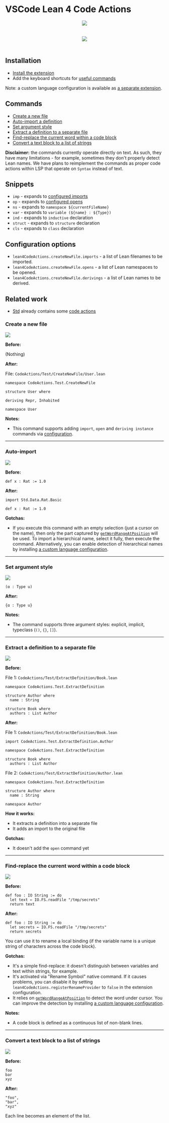 # VSCode Lean 4 Code Actions

<p align="center">
  <img src="./img/autoImport.gif"/>
</p>

<p align="center" style="padding: 20px 0">
  <a href="https://marketplace.visualstudio.com/items?itemName=denis-gorbachev.lean4-code-actions&ssr=false">
    <img src="https://img.shields.io/badge/Install-VSCode%20Marketplace-blue" />
  </a>
</p>

## Installation

* [Install the extension](https://marketplace.visualstudio.com/items?itemName=denis-gorbachev.lean4-code-actions&ssr=false)
* Add the keyboard shortcuts for [useful commands](#commands)

Note: a custom language configuration is available as [a separate extension](https://github.com/DenisGorbachev/vscode-lean4-language-configuration#readme).

## Commands

* [Create a new file](#create-a-new-file)
* [Auto-import a definition](#auto-import)
* [Set argument style](#set-argument-style)
* [Extract a definition to a separate file](#extract-a-definition-to-a-separate-file)
* [Find-replace the current word within a code block](#find-replace-the-current-word-within-a-code-block)
* [Convert a text block to a list of strings](#convert-a-text-block-to-a-list-of-strings)

**Disclaimer:** the commands currently operate directly on text. As such, they have many limitations - for example, sometimes they don't properly detect Lean names. We have plans to reimplement the commands as proper code actions within LSP that operate on `Syntax` instead of text.

## Snippets

* `imp` - expands to [configured imports](#configuration-options)
* `op` - expands to [configured opens](#configuration-options)
* `ns` - expands to `namespace ${currentFileName}`
* `var` - expands to `variable (${name} : ${Type})`
* `ind` - expands to `inductive` declaration
* `struct` - expands to `structure` declaration
* `cls` - expands to `class` declaration

## Configuration options

* `lean4CodeActions.createNewFile.imports` - a list of Lean filenames to be imported.
* `lean4CodeActions.createNewFile.opens` - a list of Lean namespaces to be opened.
* `lean4CodeActions.createNewFile.derivings` - a list of Lean names to be derived.

## Related work

* [Std](https://github.com/leanprover/std4) already contains some [code actions](https://github.com/leanprover/std4/tree/main/Std/CodeAction)

### Create a new file

<img src="./img/createNewFile.gif"/>

**Before:**

(Nothing)

**After:**

File: `CodeActions/Test/CreateNewFile/User.lean`

```lean
namespace CodeActions.Test.CreateNewFile

structure User where

deriving Repr, Inhabited

namespace User
```

**Notes:**

* This command supports adding `import`, `open` and `deriving instance` commands via [configuration](#configuration-options).

---

### Auto-import

<img src="./img/autoImport.gif" />

**Before:**

```lean
def x : Rat := 1.0
```

**After:**

```lean
import Std.Data.Rat.Basic

def x : Rat := 1.0
```

**Gotchas:**

* If you execute this command with an empty selection (just a cursor on the name), then only the part captured by [`getWordRangeAtPosition`](https://code.visualstudio.com/api/references/vscode-api#TextDocument.getWordRangeAtPosition) will be used. To import a hierarchical name, select it fully, then execute the command. Alternatively, you can enable detection of hierarchical names by installing [a custom language configuration](https://marketplace.visualstudio.com/items?itemName=denis-gorbachev.lean4-language-configuration).

---

### Set argument style

<img src="./img/setArgumentStyle.gif" />

```lean
(α : Type u)
```

**After:**

```lean
{α : Type u}
```

**Notes:**

* The command supports three argument styles: explicit, implicit, typeclass (`()`, `{}`, `[]`).

---

### Extract a definition to a separate file

<img src="./img/extractDefinitionToSeparateFile.gif"/>

**Before:**

File 1: `CodeActions/Test/ExtractDefinition/Book.lean`

```lean
namespace CodeActions.Test.ExtractDefinition

structure Author where
  name : String

structure Book where
  authors : List Author 
```

**After:**

File 1: `CodeActions/Test/ExtractDefinition/Book.lean`

```lean
import CodeActions.Test.ExtractDefinition.Author

namespace CodeActions.Test.ExtractDefinition

structure Book where
  authors : List Author 
```

File 2: `CodeActions/Test/ExtractDefinition/Author.lean`

```lean
namespace CodeActions.Test.ExtractDefinition

structure Author where
  name : String

namespace Author
```

**How it works:**

* It extracts a definition into a separate file
* It adds an import to the original file

**Gotchas:**

* It doesn't add the `open` command yet

---

### Find-replace the current word within a code block

<img src="./img/rename.gif" />

**Before:**

```lean
def foo : IO String := do
  let text ← IO.FS.readFile "/tmp/secrets"
  return text
```

**After:**

```lean
def foo : IO String := do
  let secrets ← IO.FS.readFile "/tmp/secrets"
  return secrets
```

You can use it to rename a local binding (if the variable name is a unique string of characters across the code block).

**Gotchas:**

* It's a simple find-replace: it doesn't distinguish between variables and text within strings, for example.
* It's activated via "Rename Symbol" native command. If it causes problems, you can disable it by setting `lean4CodeActions.registerRenameProvider` to `false` in the extension configuration.
* It relies on [`getWordRangeAtPosition`](https://code.visualstudio.com/api/references/vscode-api#TextDocument.getWordRangeAtPosition) to detect the word under cursor. You can improve the detection by installing [a custom language configuration](https://marketplace.visualstudio.com/items?itemName=denis-gorbachev.lean4-language-configuration).

**Notes:**

* A code block is defined as a continuous list of non-blank lines.

---

### Convert a text block to a list of strings

<img src="./img/convertTextToList.gif" />

**Before:**

```text
foo
bar
xyz
```

**After:**

```text
"foo",
"bar",
"xyz"
```

Each line becomes an element of the list.
